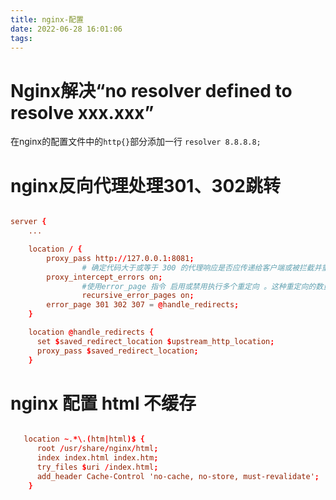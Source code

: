 ```yaml
---
title: nginx-配置
date: 2022-06-28 16:01:06
tags:
---
```


<!-- more -->

# Nginx解决“no resolver defined to resolve xxx.xxx”

在nginx的配置文件中的`http{}`部分添加一行 `resolver 8.8.8.8;`


# nginx反向代理处理301、302跳转

```conf

server {
    ...

    location / {
        proxy_pass http://127.0.0.1:8081;
				# 确定代码大于或等于 300 的代理响应是否应传递给客户端或被拦截并重定向到 nginx 以使用error_page指令进行处理。
        proxy_intercept_errors on;
				#使用error_page 指令 启用或禁用执行多个重定向 。这种重定向的数量是有限的。
				recursive_error_pages on;
        error_page 301 302 307 = @handle_redirects;
    }

    location @handle_redirects {
      set $saved_redirect_location $upstream_http_location;
      proxy_pass $saved_redirect_location;
    }


```

# nginx 配置 html 不缓存

``` conf

   location ~.*\.(htm|html)$ {
      root /usr/share/nginx/html;
      index index.html index.htm;
      try_files $uri /index.html;
      add_header Cache-Control 'no-cache, no-store, must-revalidate';
    }

```